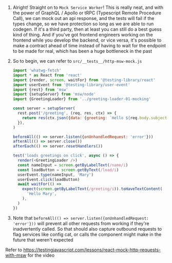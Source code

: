 1. Alright! Straight on to `Mock Service Worker`! This is really neat, and with
   the power of GraphQL / Apollo or tRPC (Typescript Remote Procedure Call), we
   can mock out an api response, and the tests will fail if the types change, so
   we have protection so long as we are able to run codegen. If it's a third
   party, then at least you can still do a best guess kind of thing. And if
   you've got frontend engineers working on the frontend while you develop the
   backend, or vice versa, it's possible to make a contract ahead of time
   instead of having to wait for the endpoint to be made for real, which has
   been a huge bottleneck in the past
1. So to begin, we can refer to `src/__tests__/http-msw-mock.js`

   ```js
   import 'whatwg-fetch'
   import * as React from 'react'
   import {render, screen, waitFor} from '@testing-library/react'
   import userEvent from '@testing-library/user-event'
   import {rest} from 'msw'
   import {setupServer} from 'msw/node'
   import {GreetingLoader} from '../greeting-loader-01-mocking'

   const server = setupServer(
     rest.post('/greeting', (req, res, ctx) => {
       return res(ctx.json({data: {greeting: `Hello ${req.body.subject}`}}))
     }),
   )

   beforeAll(() => server.listen({onUnhandledRequest: 'error'}))
   afterAll(() => server.close())
   afterEach(() => server.resetHandlers())

   test('loads greetings on click', async () => {
     render(<GreetingLoader />)
     const nameInput = screen.getByLabelText(/name/i)
     const loadButton = screen.getByText(/load/i)
     userEvent.type(nameInput, 'Mary')
     userEvent.click(loadButton)
     await waitFor(() =>
       expect(screen.getByLabelText(/greeting/i)).toHaveTextContent(
         'Hello Mary',
       ),
     )
   })
   ```

1. Note that `beforeAll(() => server.listen({onUnhandledRequest: 'error'}))`
   will prevent all other requests from working if they're inadvertently called.
   So that should also capture outbound requests to flag services like config
   cat, or calls the component might make in the future that weren't expected

Refer to https://testingjavascript.com/lessons/react-mock-http-requests-with-msw
for the video
